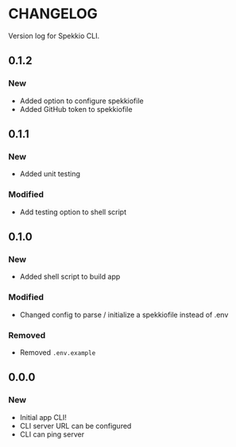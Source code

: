 # CHANGELOG

Version log for Spekkio CLI.

## 0.1.2
### New
- Added option to configure spekkiofile
- Added GitHub token to spekkiofile

## 0.1.1
### New
- Added unit testing
### Modified
- Add testing option to shell script

## 0.1.0
### New
- Added shell script to build app
### Modified
- Changed config to parse / initialize a spekkiofile instead of .env
### Removed
- Removed `.env.example`

## 0.0.0
### New
- Initial app CLI!
- CLI server URL can be configured
- CLI can ping server
